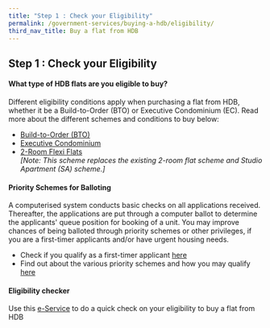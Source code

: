 ```yaml
---
title: "Step 1 : Check your Eligibility"
permalink: /government-services/buying-a-hdb/eligibility/
third_nav_title: Buy a flat from HDB
---
```


## Step 1 : Check your Eligibility

#### What type of HDB flats are you eligible to buy?

Different eligibility conditions apply when purchasing a flat from HDB, whether it be a Build-to-Order (BTO) or Executive Condominium (EC). Read more about the different schemes and conditions to buy below:



  - [Build-to-Order (BTO)](https://www.hdb.gov.sg/cs/Satellite?c=Page&cid=1383797553343&pagename=InfoWEB%2FPage%2FArticleDetailPage&rendermode=preview)
  - [Executive Condominium](https://hdb.gov.sg/cs/infoweb/residential/buying-a-flat/new/eligibility/executive-condominiums)
  - [2-Room Flexi Flats](https://www.hdb.gov.sg/cs/Satellite?c=Page&cid=1383797553374&pagename=InfoWEB%2FPage%2FArticleDetailPage&rendermode=preview)<br>
  *[Note: This scheme replaces the existing 2-room flat scheme and Studio Apartment (SA) scheme.]*<br>


#### Priority Schemes for Balloting

A computerised system conducts basic checks on all applications received. Thereafter, the applications are put through a computer ballot to determine the applicants' queue position for booking of a unit. You may improve chances of being balloted through priority schemes or other privileges, if you are a first-timer applicants and/or have urgent housing needs.

  - Check if you qualify as a first-timer applicant [here](https://services2.hdb.gov.sg/webapp/BP13EligCheck/BP13SHome?strSystem=CHECK)
  - Find out about the various priority schemes and how you may qualify [here](https://hdb.gov.sg/cs/infoweb/residential/buying-a-flat/new/eligibility/priority-schemes)
  
#### Eligibility checker

Use this [e-Service](https://services2.hdb.gov.sg/webapp/BP13EligCheck/BP13SHome?strSystem=CHECK) to do a quick check on your eligibility to buy a flat from HDB


